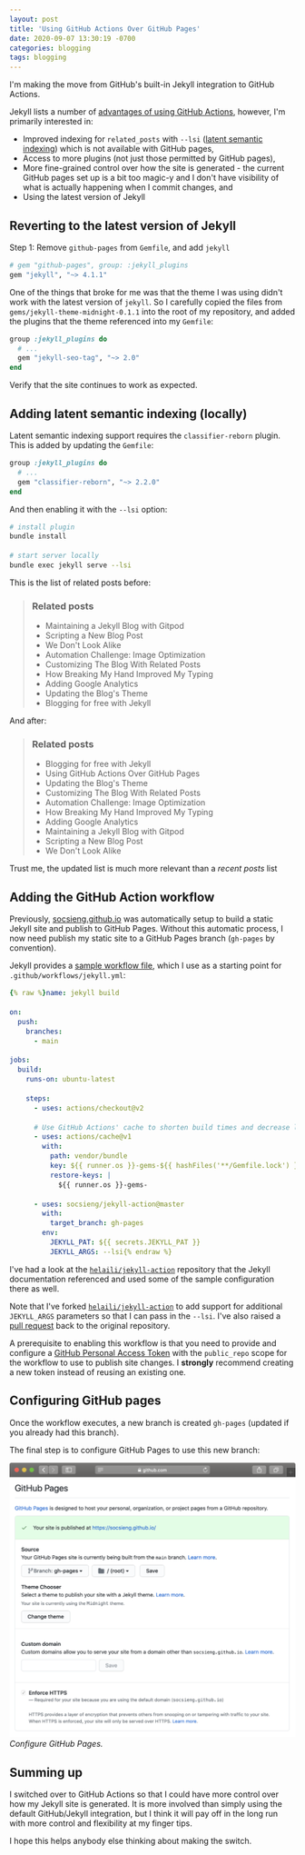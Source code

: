 ```yaml
---
layout: post
title: 'Using GitHub Actions Over GitHub Pages'
date: 2020-09-07 13:30:19 -0700
categories: blogging
tags: blogging
---
```


I'm making the move from GitHub's built-in Jekyll integration to GitHub Actions.

Jekyll lists a number of
[advantages of using GitHub Actions](https://jekyllrb.com/docs/continuous-integration/github-actions/#advantages-of-using-actions),
however, I'm primarily interested in:

- Improved indexing for `related_posts` with `--lsi`
  ([latent semantic indexing](https://en.wikipedia.org/wiki/Latent_semantic_analysis#Latent_semantic_indexing)) which is
  not available with GitHub pages,
- Access to more plugins (not just those permitted by GitHub pages),
- More fine-grained control over how the site is generated - the current GitHub pages set up is a bit too magic-y and I
  don't have visibility of what is actually happening when I commit changes, and
- Using the latest version of Jekyll

## Reverting to the latest version of Jekyll

Step 1: Remove `github-pages` from `Gemfile`, and add `jekyll`

```ruby
# gem "github-pages", group: :jekyll_plugins
gem "jekyll", "~> 4.1.1"
```

One of the things that broke for me was that the theme I was using didn't work with the latest version of `jekyll`. So I
carefully copied the files from `gems/jekyll-theme-midnight-0.1.1` into the root of my repository, and added the plugins
that the theme referenced into my `Gemfile`:

```ruby
group :jekyll_plugins do
  # ...
  gem "jekyll-seo-tag", "~> 2.0"
end
```

Verify that the site continues to work as expected.

## Adding latent semantic indexing (locally)

Latent semantic indexing support requires the `classifier-reborn` plugin. This is added by updating the `Gemfile`:

```ruby
group :jekyll_plugins do
  # ...
  gem "classifier-reborn", "~> 2.2.0"
end
```

And then enabling it with the `--lsi` option:

```sh
# install plugin
bundle install

# start server locally
bundle exec jekyll serve --lsi
```

This is the list of related posts before:

> ### Related posts
>
> - Maintaining a Jekyll Blog with Gitpod
> - Scripting a New Blog Post
> - We Don't Look Alike
> - Automation Challenge: Image Optimization
> - Customizing The Blog With Related Posts
> - How Breaking My Hand Improved My Typing
> - Adding Google Analytics
> - Updating the Blog's Theme
> - Blogging for free with Jekyll

And after:

> ### Related posts
>
> - Blogging for free with Jekyll
> - Using GitHub Actions Over GitHub Pages
> - Updating the Blog's Theme
> - Customizing The Blog With Related Posts
> - Automation Challenge: Image Optimization
> - How Breaking My Hand Improved My Typing
> - Adding Google Analytics
> - Maintaining a Jekyll Blog with Gitpod
> - Scripting a New Blog Post
> - We Don't Look Alike

Trust me, the updated list is much more relevant than a _recent posts_ list

## Adding the GitHub Action workflow

Previously, [socsieng.github.io](https://socsieng.github.io/) was automatically setup to build a static Jekyll site and
publish to GitHub Pages. Without this automatic process, I now need publish my static site to a GitHub Pages branch
(`gh-pages` by convention).

Jekyll provides a
[sample workflow file](https://jekyllrb.com/docs/continuous-integration/github-actions/#setting-up-the-action), which I
use as a starting point for `.github/workflows/jekyll.yml`:

```yml
{% raw %}name: jekyll build

on:
  push:
    branches:
      - main

jobs:
  build:
    runs-on: ubuntu-latest

    steps:
      - uses: actions/checkout@v2

      # Use GitHub Actions' cache to shorten build times and decrease load on servers
      - uses: actions/cache@v1
        with:
          path: vendor/bundle
          key: ${{ runner.os }}-gems-${{ hashFiles('**/Gemfile.lock') }}
          restore-keys: |
            ${{ runner.os }}-gems-

      - uses: socsieng/jekyll-action@master
        with:
          target_branch: gh-pages
        env:
          JEKYLL_PAT: ${{ secrets.JEKYLL_PAT }}
          JEKYLL_ARGS: --lsi{% endraw %}
```

I've had a look at the [`helaili/jekyll-action`](https://github.com/helaili/jekyll-action/) repository that the Jekyll
documentation referenced and used some of the sample configuration there as well.

Note that I've forked [`helaili/jekyll-action`](https://github.com/helaili/jekyll-action/) to add support for additional
`JEKYLL_ARGS` parameters so that I can pass in the `--lsi`. I've also raised a
[pull request](https://github.com/helaili/jekyll-action/pull/56) back to the original repository.

A prerequisite to enabling this workflow is that you need to provide and configure a
[GitHub Personal Access Token](https://github.com/settings/tokens) with the `public_repo` scope for the workflow to use
to publish site changes. I **strongly** recommend creating a new token instead of reusing an existing one.

## Configuring GitHub pages

Once the workflow executes, a new branch is created `gh-pages` (updated if you already had this branch).

The final step is to configure GitHub Pages to use this new branch:

![GitHub pages configuration](/assets/img/github-pages-config2.png) _Configure GitHub Pages._

## Summing up

I switched over to GitHub Actions so that I could have more control over how my Jekyll site is generated. It is more
involved than simply using the default GitHub/Jekyll integration, but I think it will pay off in the long run with more
control and flexibility at my finger tips.

I hope this helps anybody else thinking about making the switch.

